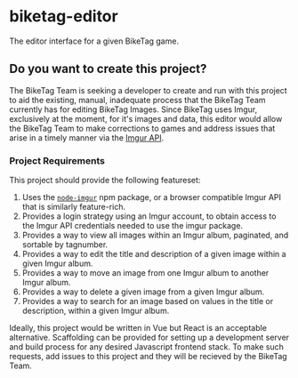 # biketag-editor
The editor interface for a given BikeTag game.

## Do you want to create this project?
The BikeTag Team is seeking a developer to create and run with this project to aid the existing, manual, inadequate process that the BikeTag Team currently has for editing BikeTag Images. Since BikeTag uses Imgur, exclusively at the moment, for it's images and data, this editor would allow the BikeTag Team to make corrections to games and address issues that arise in a timely manner via the [Imgur API][imgur-api].

### Project Requirements
This project should provide the following featureset:

1. Uses the [`node-imgur`][node-imgur] npm package, or a browser compatible Imgur API that is similarly feature-rich.
2. Provides a login strategy using an Imgur account, to obtain access to the Imgur API credentials needed to use the imgur package.
3. Provides a way to view all images within an Imgur album, paginated, and sortable by tagnumber.
4. Provides a way to edit the title and description of a given image within a given Imgur album.
5. Provides a way to move an image from one Imgur album to another Imgur album.
6. Provides a way to delete a given image from a given Imgur album.
7. Provides a way to search for an image based on values in the title or description, within a given Imgur album.

Ideally, this project would be written in Vue but React is an acceptable alternative. Scaffolding can be provided for setting up a development server and build process for any desired Javascript frontend stack. To make such requests, add issues to this project and they will be recieved by the BikeTag Team.

[node-imgur]: https://www.npmjs.com/package/imgur
[imgur-api]: https://apidocs.imgur.com/
